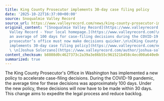 ```yaml
---
title: King County Prosecutor implements 30-day case filing policy
date: '2025-10-22T16:37:00+00:00'
source: Snoqualmie Valley Record
source_url: https://www.valleyrecord.com/news/king-county-prosecutor-implements-30-day-case-filing-policy/
original_content: "[Snoqualmie Valley Record](https://www.valleyrecord.com)  \n[Snoqualmie
  Valley Record - Your local homepage.](https://www.valleyrecord.com)\n\nFollowing
  an average of 100 days for case-filing decisions during the COVID-19 pandemic, the
  prosecutor’s office must now make decisions quicker.\n\n[King County Prosecutor
  implements 30-day case filing policy](https://www.valleyrecord.com/news/king-county-prosecutor-implements-30-day-case-filing-policy/)
  \ \n[Joshua Solorzano](https://www.valleyrecord.com/author/joshua-solorzano/)"
content_checksum: b8808d0c4627373c2a39a3e86b55c961521b458c4ecd00a640e0d60ac6528f2b
summarized: true
---
```


The King County Prosecutor's Office in Washington has implemented a new policy to accelerate case-filing decisions. During the COVID-19 pandemic, the average time for these decisions was approximately 100 days. Under the new policy, these decisions will now have to be made within 30 days. This change aims to expedite the legal process and reduce backlog.